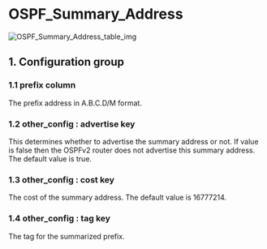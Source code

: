 # OSPF_Summary_Address

![OSPF_Summary_Address_table_img](http://www.plantuml.com/plantuml/img/SoWkIImgAStDuKhEIImkLl0F3d2B3oxDpKqigentJ4afIWKAsjWeQ8Jev6IcPvIa5wMcvcagsDaXgtSiIat4hWWXhQjhXzLmBeVKl1IW_G00)

## 1. Configuration group

### 1.1 prefix column

The prefix address in A.B.C.D/M format.

### 1.2 other_config : advertise key

This determines whether to advertise the summary address or not. If value is
false then the OSPFv2 router does not advertise this summary address. The
default value is true.

### 1.3 other_config : cost key

The cost of the summary address. The default value is 16777214.

### 1.4 other_config : tag key

The tag for the summarized prefix.

